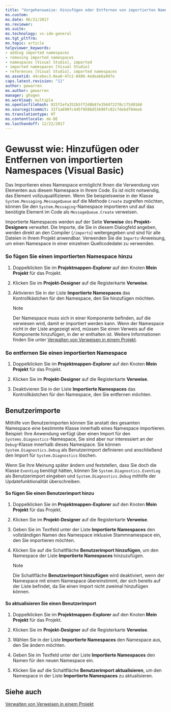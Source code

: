 ```yaml
---
title: "Vorgehensweise: Hinzufügen oder Entfernen von importierten Namespaces (Visual Basic) | Microsoft-Dokumentation"
ms.custom: 
ms.date: 06/21/2017
ms.reviewer: 
ms.suite: 
ms.technology: vs-ide-general
ms.tgt_pltfrm: 
ms.topic: article
helpviewer_keywords:
- adding imported namespaces
- removing imported namespaces
- namespaces [Visual Studio], imported
- imported namespaces [Visual Studio]
- references [Visual Studio], imported namespaces
ms.assetid: 44cebec3-0ea0-47c2-8406-4edeab6a997e
caps.latest.revision: "11"
author: gewarren
ms.author: gewarren
manager: ghogen
ms.workload: multiple
ms.openlocfilehash: 015f2efa352b5ff2d8b87e356972270c175d0168
ms.sourcegitcommit: 32f1a690fc445f9586d53698fc82c7debd784eeb
ms.translationtype: HT
ms.contentlocale: de-DE
ms.lasthandoff: 12/22/2017
---
```

# <a name="how-to-add-or-remove-imported-namespaces-visual-basic"></a>Gewusst wie: Hinzufügen oder Entfernen von importierten Namespaces (Visual Basic)
Das Importieren eines Namespace ermöglicht Ihnen die Verwendung von Elementen aus diesem Namespace in Ihrem Code. Es ist nicht notwendig, das Element vollzuqualifizieren. Wenn Sie beispielsweise in der Klasse `System.Messaging.MessageQueue` auf die Methode `Create` zugreifen möchten, können Sie den `System.Messaging`-Namespace importieren und auf das benötigte Element im Code als `MessageQueue.Create` verweisen.  

 Importierte Namespaces werden auf der Seite **Verweise** des **Projekt-Designers** verwaltet. Die Importe, die Sie in diesem Dialogfeld angeben, werden direkt an den Compiler (`/imports`) weitergegeben und sind für alle Dateien in Ihrem Projekt anwendbar. Verwenden Sie die `Imports`-Anweisung, um einen Namespace in einer einzelnen Quellcodedatei zu verwenden.  

### <a name="to-add-an-imported-namespace"></a>So fügen Sie einen importierten Namespace hinzu  

1.  Doppelklicken Sie im **Projektmappen-Explorer** auf den Knoten **Mein Projekt** für das Projekt.  

2.  Klicken Sie im **Projekt-Designer** auf die Registerkarte **Verweise**.  

3.  Aktivieren Sie in der Liste **Importierte Namespaces** das Kontrollkästchen für den Namespace, den Sie hinzufügen möchten.  

    > [!NOTE]
    >  Der Namespace muss sich in einer Komponente befinden, auf die verwiesen wird, damit er importiert werden kann. Wenn der Namespace nicht in der Liste angezeigt wird, müssen Sie einen Verweis auf die Komponente hinzufügen, in der er enthalten ist. Weitere Informationen finden Sie unter [Verwalten von Verweisen in einem Projekt](managing-references-in-a-project.md).  
  
### <a name="to-remove-an-imported-namespace"></a>So entfernen Sie einen importierten Namespace  

1.  Doppelklicken Sie im **Projektmappen-Explorer** auf den Knoten **Mein Projekt** für das Projekt.  

2.  Klicken Sie im **Projekt-Designer** auf die Registerkarte **Verweise**.  

3.  Deaktivieren Sie in der Liste **Importierte Namespaces** das Kontrollkästchen für den Namespace, den Sie entfernen möchten.  

## <a name="user-imports"></a>Benutzerimporte  
 Mithilfe von Benutzerimporten können Sie anstatt des gesamten Namespace eine bestimmte Klasse innerhalb eines Namespace importieren. Beispiel: Ihre Anwendung verfügt über einen Import für den `Systems.Diagnostics`-Namespace, Sie sind aber nur interessiert an der `Debug`-Klasse innerhalb dieses Namespace. Sie können `System.Diagnostics.Debug` als Benutzerimport definieren und anschließend den Import für `System.Diagnostics` löschen.  

 Wenn Sie Ihre Meinung später ändern und feststellen, dass Sie doch die Klasse `EventLog` benötigt hätten, können Sie `System.Diagnostics.EventLog` als Benutzerimport eingeben und `System.Diagnostics.Debug` mithilfe der Updatefunktionalität überschreiben.  

#### <a name="to-add-a-user-import"></a>So fügen Sie einen Benutzerimport hinzu  

1.  Doppelklicken Sie im **Projektmappen-Explorer** auf den Knoten **Mein Projekt** für das Projekt.  

2.  Klicken Sie im **Projekt-Designer** auf die Registerkarte **Verweise**.  

3.  Geben Sie im Textfeld unter der Liste **Importierte Namespaces** den vollständigen Namen des Namespace inklusive Stammnamespace ein, den Sie importieren möchten.  

4.  Klicken Sie auf die Schaltfläche **Benutzerimport hinzufügen**, um den Namespace der Liste **Importierte Namespaces** hinzuzufügen.  

    > [!NOTE]
    >  Die Schaltfläche **Benutzerimport hinzufügen** wird deaktiviert, wenn der Namespace mit einem Namespace übereinstimmt, der sich bereits auf der Liste befindet, da Sie einen Import nicht zweimal hinzufügen können.  

#### <a name="to-update-a-user-import"></a>So aktualisieren Sie einen Benutzerimport  

1.  Doppelklicken Sie im **Projektmappen-Explorer** auf den Knoten **Mein Projekt** für das Projekt.  

2.  Klicken Sie im **Projekt-Designer** auf die Registerkarte **Verweise**.  

3.  Wählen Sie in der Liste **Importierte Namespaces** den Namespace aus, den Sie ändern möchten.  

4.  Geben Sie im Textfeld unter der Liste **Importierte Namespaces** den Namen für den neuen Namespace ein.  

5.  Klicken Sie auf die Schaltfläche **Benutzerimport aktualisieren**, um den Namespace in der Liste **Importierte Namespaces** zu aktualisieren.  

## <a name="see-also"></a>Siehe auch  
 [Verwalten von Verweisen in einem Projekt](../ide/managing-references-in-a-project.md)

